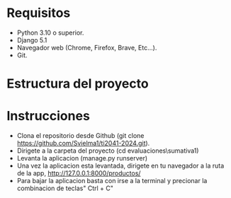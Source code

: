# Requisitos
- Python 3.10 o superior.
- Django 5.1
- Navegador web (Chrome, Firefox, Brave, Etc...).
- Git.

# Estructura del proyecto

# Instrucciones
- Clona el repositorio desde Github (git clone https://github.com/Svielma1/ti2041-2024.git).
- Dirigete a la carpeta del proyecto (cd evaluaciones\sumativa1)
- Levanta la aplicacion (manage.py runserver)
- Una vez la aplicacion esta levantada, dirigete en tu navegador a la ruta de la app, http://127.0.0.1:8000/productos/
- Para bajar la aplicacion basta con irse a la terminal y precionar la combinacion de teclas" Ctrl + C"